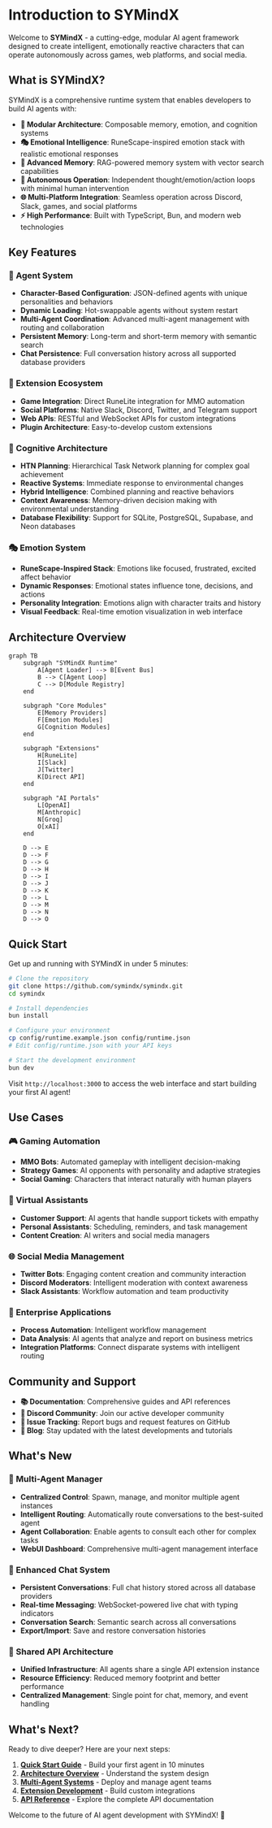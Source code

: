 # Introduction to SYMindX

Welcome to **SYMindX** - a cutting-edge, modular AI agent framework designed to create intelligent, emotionally reactive characters that can operate autonomously across games, web platforms, and social media.

## What is SYMindX?

SYMindX is a comprehensive runtime system that enables developers to build AI agents with:

- **🧩 Modular Architecture**: Composable memory, emotion, and cognition systems
- **🎭 Emotional Intelligence**: RuneScape-inspired emotion stack with realistic emotional responses
- **🧠 Advanced Memory**: RAG-powered memory system with vector search capabilities
- **🔄 Autonomous Operation**: Independent thought/emotion/action loops with minimal human intervention
- **🌐 Multi-Platform Integration**: Seamless operation across Discord, Slack, games, and social platforms
- **⚡ High Performance**: Built with TypeScript, Bun, and modern web technologies

## Key Features

### 🤖 Agent System
- **Character-Based Configuration**: JSON-defined agents with unique personalities and behaviors
- **Dynamic Loading**: Hot-swappable agents without system restart
- **Multi-Agent Coordination**: Advanced multi-agent management with routing and collaboration
- **Persistent Memory**: Long-term and short-term memory with semantic search
- **Chat Persistence**: Full conversation history across all supported database providers

### 🔌 Extension Ecosystem
- **Game Integration**: Direct RuneLite integration for MMO automation
- **Social Platforms**: Native Slack, Discord, Twitter, and Telegram support
- **Web APIs**: RESTful and WebSocket APIs for custom integrations
- **Plugin Architecture**: Easy-to-develop custom extensions

### 🧠 Cognitive Architecture
- **HTN Planning**: Hierarchical Task Network planning for complex goal achievement
- **Reactive Systems**: Immediate response to environmental changes
- **Hybrid Intelligence**: Combined planning and reactive behaviors
- **Context Awareness**: Memory-driven decision making with environmental understanding
- **Database Flexibility**: Support for SQLite, PostgreSQL, Supabase, and Neon databases

### 🎭 Emotion System
- **RuneScape-Inspired Stack**: Emotions like focused, frustrated, excited affect behavior
- **Dynamic Responses**: Emotional states influence tone, decisions, and actions
- **Personality Integration**: Emotions align with character traits and history
- **Visual Feedback**: Real-time emotion visualization in web interface

## Architecture Overview

```mermaid
graph TB
    subgraph "SYMindX Runtime"
        A[Agent Loader] --> B[Event Bus]
        B --> C[Agent Loop]
        C --> D[Module Registry]
    end
    
    subgraph "Core Modules"
        E[Memory Providers]
        F[Emotion Modules]
        G[Cognition Modules]
    end
    
    subgraph "Extensions"
        H[RuneLite]
        I[Slack]
        J[Twitter]
        K[Direct API]
    end
    
    subgraph "AI Portals"
        L[OpenAI]
        M[Anthropic]
        N[Groq]
        O[xAI]
    end
    
    D --> E
    D --> F
    D --> G
    D --> H
    D --> I
    D --> J
    D --> K
    D --> L
    D --> M
    D --> N
    D --> O
```

## Quick Start

Get up and running with SYMindX in under 5 minutes:

```bash
# Clone the repository
git clone https://github.com/symindx/symindx.git
cd symindx

# Install dependencies
bun install

# Configure your environment
cp config/runtime.example.json config/runtime.json
# Edit config/runtime.json with your API keys

# Start the development environment
bun dev
```

Visit `http://localhost:3000` to access the web interface and start building your first AI agent!

## Use Cases

### 🎮 Gaming Automation
- **MMO Bots**: Automated gameplay with intelligent decision-making
- **Strategy Games**: AI opponents with personality and adaptive strategies
- **Social Gaming**: Characters that interact naturally with human players

### 🤝 Virtual Assistants
- **Customer Support**: AI agents that handle support tickets with empathy
- **Personal Assistants**: Scheduling, reminders, and task management
- **Content Creation**: AI writers and social media managers

### 🌐 Social Media Management
- **Twitter Bots**: Engaging content creation and community interaction
- **Discord Moderators**: Intelligent moderation with context awareness
- **Slack Assistants**: Workflow automation and team productivity

### 🏢 Enterprise Applications
- **Process Automation**: Intelligent workflow management
- **Data Analysis**: AI agents that analyze and report on business metrics
- **Integration Platforms**: Connect disparate systems with intelligent routing

## Community and Support

- **📚 Documentation**: Comprehensive guides and API references
- **💬 Discord Community**: Join our active developer community
- **🐛 Issue Tracking**: Report bugs and request features on GitHub
- **📖 Blog**: Stay updated with the latest developments and tutorials

## What's New

### 🎯 Multi-Agent Manager
- **Centralized Control**: Spawn, manage, and monitor multiple agent instances
- **Intelligent Routing**: Automatically route conversations to the best-suited agent
- **Agent Collaboration**: Enable agents to consult each other for complex tasks
- **WebUI Dashboard**: Comprehensive multi-agent management interface

### 💬 Enhanced Chat System
- **Persistent Conversations**: Full chat history stored across all database providers
- **Real-time Messaging**: WebSocket-powered live chat with typing indicators
- **Conversation Search**: Semantic search across all conversations
- **Export/Import**: Save and restore conversation histories

### 🔧 Shared API Architecture
- **Unified Infrastructure**: All agents share a single API extension instance
- **Resource Efficiency**: Reduced memory footprint and better performance
- **Centralized Management**: Single point for chat, memory, and event handling

## What's Next?

Ready to dive deeper? Here are your next steps:

1. **[Quick Start Guide](getting-started/quick-start)** - Build your first agent in 10 minutes
2. **[Architecture Overview](architecture/overview)** - Understand the system design
3. **[Multi-Agent Systems](guides/multi-agent-systems)** - Deploy and manage agent teams
4. **[Extension Development](guides/plugin-development)** - Build custom integrations
5. **[API Reference](api/overview)** - Explore the complete API documentation

Welcome to the future of AI agent development with SYMindX! 🚀